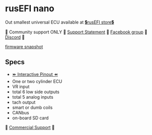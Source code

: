 # rusEFI nano

Out smallest universal ECU available at [💲rusEFI store💲](https://www.shop.rusefi.com/shop/p/nano)

🔴 Community support ONLY 🔴 [Support Statement](https://github.com/rusefi/rusefi/wiki/Support) 🔴 [Facebook group](https://www.facebook.com/groups/rusEfi) 🔴 [Discord](https://github.com/rusefi/rusefi/wiki/Discord) 🔴

[firmware snapshot](https://rusefi.com/build_server/rusefi_bundle_nano.zip)

## Specs

* [⏩ Interactive Pinout ⏪](https://rusefi.com/docs/pinouts/nano/)
* One or two cylinder ECU
* VR input
* total 6 low side outputs
* total 5 analog inputs
* tach output
* smart or dumb coils
* CANbus
* on-board SD card

🔴 [Commercial Support](https://www.shop.rusefi.com/shop/p/details-about-rusefi-ecu-technical-support) 🔴
